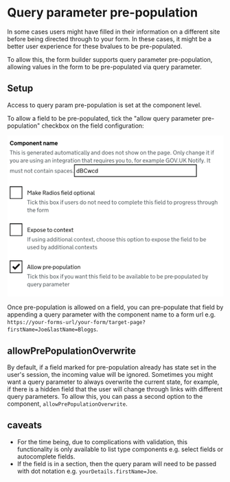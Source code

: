 # Query parameter pre-population

In some cases users might have filled in their information on a different site before being directed through to your form. In these cases, it might be a better user experience for these bvalues to be pre-populated.

To allow this, the form builder supports query parameter pre-population, allowing values in the form to be pre-populated via query parameter.

## Setup

Access to query param pre-population is set at the component level.

To allow a field to be pre-populated, tick the "allow query parameter pre-population" checkbox on the field configuration:

![The query parameter pre-population field appears underneath the "expose to context" field in the field configuration panel](./query-param-field.png)

Once pre-population is allowed on a field, you can pre-populate that field by appending a query parameter with the component name to a form url e.g. `https://your-forms-url/your-form/target-page?firstName=Joe&lastName=Bloggs`.

## allowPrePopulationOverwrite

By default, if a field marked for pre-population already has state set in the user's session, the incoming value will be ignored.
Sometimes you might want a query parameter to always overwrite the current state, for example, if there is a hidden field that the user will change through links with different query parameters.
To allow this, you can pass a second option to the component, `allowPrePopulationOverwrite`.

## caveats

- For the time being, due to complications with validation, this functionality is only available to list type components e.g. select fields or autocomplete fields.
- If the field is in a section, then the query param will need to be passed with dot notation e.g. `yourDetails.firstName=Joe`.

